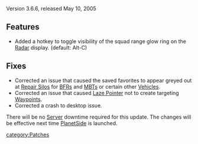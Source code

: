 Version 3.6.6, released May 10, 2005

## Features

- Added a hotkey to toggle visibility of the squad range glow ring on
  the [Radar](Radar.md) display. (default: Alt-C)

## Fixes

- Corrected an issue that caused the saved favorites to appear greyed
  out at [Repair Silos](Repair_Silo.md) for
  [BFRs](../vehicles/BattleFrame_Robotics.md) and [MBTs](MBT.md) or certain other
  [Vehicles](../vehicles/Vehicle.md).
- Corrected an issue that caused [Laze
  Pointer](../weapons/Laze_Pointer.md) not to create targeting
  [Waypoints](../terminology/Waypoint.md).
- Corrected a crash to desktop issue.

There will be no [Server](Server.md) downtime required for this
update. The changes will be effective next time
[PlanetSide](../etc/PlanetSide.md) is launched.

[category:Patches](category:Patches.md)
